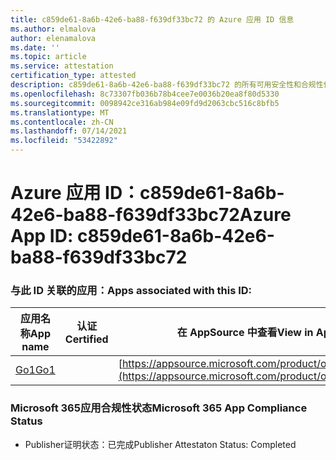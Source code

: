 ```yaml
---
title: c859de61-8a6b-42e6-ba88-f639df33bc72 的 Azure 应用 ID 信息
ms.author: elmalova
author: elenamalova
ms.date: ''
ms.topic: article
ms.service: attestation
certification_type: attested
description: c859de61-8a6b-42e6-ba88-f639df33bc72 的所有可用安全性和合规性信息。
ms.openlocfilehash: 8c73307fb036b78b4cee7e0036b20ea8f80d5330
ms.sourcegitcommit: 0098942ce316ab984e09fd9d2063cbc516c8bfb5
ms.translationtype: MT
ms.contentlocale: zh-CN
ms.lasthandoff: 07/14/2021
ms.locfileid: "53422892"
---
```

# <a name="azure-app-id-c859de61-8a6b-42e6-ba88-f639df33bc72"></a><span data-ttu-id="9879d-103">Azure 应用 ID：c859de61-8a6b-42e6-ba88-f639df33bc72</span><span class="sxs-lookup"><span data-stu-id="9879d-103">Azure App ID: c859de61-8a6b-42e6-ba88-f639df33bc72</span></span>


### <a name="apps-associated-with-this-id"></a><span data-ttu-id="9879d-104">与此 ID 关联的应用：</span><span class="sxs-lookup"><span data-stu-id="9879d-104">Apps associated with this ID:</span></span>
| <span data-ttu-id="9879d-105">**应用名称**</span><span class="sxs-lookup"><span data-stu-id="9879d-105">**App name**</span></span> | <span data-ttu-id="9879d-106">**认证**</span><span class="sxs-lookup"><span data-stu-id="9879d-106">**Certified**</span></span> | <span data-ttu-id="9879d-107">**在 AppSource 中查看**</span><span class="sxs-lookup"><span data-stu-id="9879d-107">**View in AppSource**</span></span> |
|-|-|-|
| [<span data-ttu-id="9879d-108">Go1</span><span class="sxs-lookup"><span data-stu-id="9879d-108">Go1</span></span>](https://docs.microsoft.com/en-us/microsoft-365-app-certification/forward/WA200001484) |  | [https://appsource.microsoft.com/product/office/WA200001484](https://appsource.microsoft.com/product/office/WA200001484) |

### <a name="microsoft-365-app-compliance-status"></a><span data-ttu-id="9879d-109">Microsoft 365应用合规性状态</span><span class="sxs-lookup"><span data-stu-id="9879d-109">Microsoft 365 App Compliance Status</span></span>
- <span data-ttu-id="9879d-110">Publisher证明状态：已完成</span><span class="sxs-lookup"><span data-stu-id="9879d-110">Publisher Attestaton Status: Completed</span></span>
